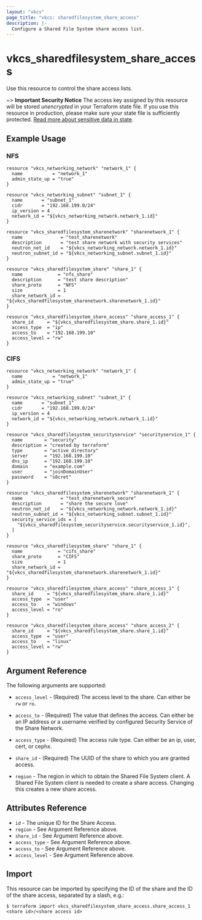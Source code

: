 ```yaml
---
layout: "vkcs"
page_title: "vkcs: sharedfilesystem_share_access"
description: |-
  Configure a Shared File System share access list.
---
```


# vkcs\_sharedfilesystem\_share\_access

Use this resource to control the share access lists.

~> **Important Security Notice** The access key assigned by this resource will
be stored *unencrypted* in your Terraform state file. If you use this resource
in production, please make sure your state file is sufficiently protected.
[Read more about sensitive data in
state](https://www.terraform.io/docs/language/state/sensitive-data.html).

## Example Usage

### NFS

```hcl
resource "vkcs_networking_network" "network_1" {
  name           = "network_1"
  admin_state_up = "true"
}

resource "vkcs_networking_subnet" "subnet_1" {
  name       = "subnet_1"
  cidr       = "192.168.199.0/24"
  ip_version = 4
  network_id = "${vkcs_networking_network.network_1.id}"
}

resource "vkcs_sharedfilesystem_sharenetwork" "sharenetwork_1" {
  name              = "test_sharenetwork"
  description       = "test share network with security services"
  neutron_net_id    = "${vkcs_networking_network.network_1.id}"
  neutron_subnet_id = "${vkcs_networking_subnet.subnet_1.id}"
}

resource "vkcs_sharedfilesystem_share" "share_1" {
  name             = "nfs_share"
  description      = "test share description"
  share_proto      = "NFS"
  size             = 1
  share_network_id = "${vkcs_sharedfilesystem_sharenetwork.sharenetwork_1.id}"
}

resource "vkcs_sharedfilesystem_share_access" "share_access_1" {
  share_id     = "${vkcs_sharedfilesystem_share.share_1.id}"
  access_type  = "ip"
  access_to    = "192.168.199.10"
  access_level = "rw"
}
```

### CIFS

```hcl
resource "vkcs_networking_network" "network_1" {
  name           = "network_1"
  admin_state_up = "true"
}

resource "vkcs_networking_subnet" "subnet_1" {
  name       = "subnet_1"
  cidr       = "192.168.199.0/24"
  ip_version = 4
  network_id = "${vkcs_networking_network.network_1.id}"
}

resource "vkcs_sharedfilesystem_securityservice" "securityservice_1" {
  name        = "security"
  description = "created by terraform"
  type        = "active_directory"
  server      = "192.168.199.10"
  dns_ip      = "192.168.199.10"
  domain      = "example.com"
  user        = "joinDomainUser"
  password    = "s8cret"
}

resource "vkcs_sharedfilesystem_sharenetwork" "sharenetwork_1" {
  name              = "test_sharenetwork_secure"
  description       = "share the secure love"
  neutron_net_id    = "${vkcs_networking_network.network_1.id}"
  neutron_subnet_id = "${vkcs_networking_subnet.subnet_1.id}"
  security_service_ids = [
	"${vkcs_sharedfilesystem_securityservice.securityservice_1.id}",
  ]
}

resource "vkcs_sharedfilesystem_share" "share_1" {
  name             = "cifs_share"
  share_proto      = "CIFS"
  size             = 1
  share_network_id = "${vkcs_sharedfilesystem_sharenetwork.sharenetwork_1.id}"
}

resource "vkcs_sharedfilesystem_share_access" "share_access_1" {
  share_id     = "${vkcs_sharedfilesystem_share.share_1.id}"
  access_type  = "user"
  access_to    = "windows"
  access_level = "ro"
}

resource "vkcs_sharedfilesystem_share_access" "share_access_2" {
  share_id     = "${vkcs_sharedfilesystem_share.share_1.id}"
  access_type  = "user"
  access_to    = "linux"
  access_level = "rw"
}
```

## Argument Reference

The following arguments are supported:

* `access_level` - (Required) The access level to the share. Can either be `rw` or `ro`.

* `access_to` - (Required) The value that defines the access. Can either be an IP
	address or a username verified by configured Security Service of the Share Network.

* `access_type` - (Required) The access rule type. Can either be an ip, user,
	cert, or cephx.

* `share_id` - (Required) The UUID of the share to which you are granted access.

* `region` - The region in which to obtain the Shared File System client.
	A Shared File System client is needed to create a share access. Changing this
	creates a new share access.

## Attributes Reference

* `id` - The unique ID for the Share Access.
* `region` - See Argument Reference above.
* `share_id` - See Argument Reference above.
* `access_type` - See Argument Reference above.
* `access_to` - See Argument Reference above.
* `access_level` - See Argument Reference above.

## Import

This resource can be imported by specifying the ID of the share and the ID of the
share access, separated by a slash, e.g.:

```
$ terraform import vkcs_sharedfilesystem_share_access.share_access_1 <share id>/<share access id>
```
